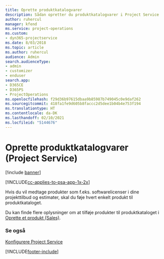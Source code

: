 ```yaml
---
title: Oprette produktkatalogvarer
description: Sådan opretter du produktkatalogvarer i Project Service
author: ruhercul
manager: kfend
ms.service: project-operations
ms.custom:
- dyn365-projectservice
ms.date: 8/03/2018
ms.topic: article
ms.author: ruhercul
audience: Admin
search.audienceType:
- admin
- customizer
- enduser
search.app:
- D365CE
- D365PS
- ProjectOperations
ms.openlocfilehash: f29d36b97615dbaa9b85987b749045c0e9daf262
ms.sourcegitcommit: 418fa1fe9d605b8faccc2d5dee1b04b4e753f194
ms.translationtype: HT
ms.contentlocale: da-DK
ms.lasthandoff: 02/10/2021
ms.locfileid: "5144676"
---
```

# <a name="create-product-catalog-items-project-service"></a>Oprette produktkatalogvarer (Project Service)

[!include [banner](../includes/psa-now-project-operations.md)]

[!INCLUDE[cc-applies-to-psa-app-1x-2x](../includes/cc-applies-to-psa-app-1x-2x.md)]

Hvis du vil medtage produkter som f.eks. softwarelicenser i dine projekttilbud og estimater, skal du føje hvert enkelt produkt til produktkataloget.  
  
 Du kan finde flere oplysninger om at tilføje produkter til produktkataloget i [Oprette et produkt (Sales)](https://docs.microsoft.com/dynamics365/sales-enterprise/create-product-sales).  
  
### <a name="see-also"></a>Se også  
 [Konfigurere Project Service](../psa/configure.md)


[!INCLUDE[footer-include](../includes/footer-banner.md)]